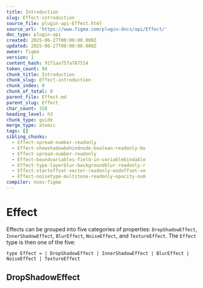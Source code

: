 ```yaml
---
title: Introduction
slug: Effect-introduction
source_file: plugin-api-Effect.html
source_url: 'https://www.figma.com/plugin-docs/api/Effect/'
doc_type: plugin-api
created: 2025-06-27T00:00:00.000Z
updated: 2025-06-27T00:00:00.000Z
owner: figma
version: 1
content_hash: 91f1aa757a787514
token_count: 94
chunk_title: Introduction
chunk_slug: Effect-introduction
chunk_index: 0
chunk_of_total: 8
parent_file: Effect.md
parent_slug: Effect
char_count: 328
heading_level: h3
chunk_type: guide
merge_type: atomic
tags: []
sibling_chunks:
  - Effect-spread-number-readonly
  - Effect-showshadowbehindnode-boolean-readonly-bo
  - Effect-spread-number-readonly
  - Effect-boundvariables-field-in-variablebindable
  - Effect-type-layerblur-backgroundblur-readonly-r
  - Effect-startoffset-vector-readonly-endoffset-ve
  - Effect-noisetype-multitone-readonly-opacity-num
compiler: noos-figma
---
```


# Effect

Effects can be grouped into five categories of properties: `DropShadowEffect`, `InnerShadowEffect`, `BlurEffect`, `NoiseEffect`, and `TextureEffect`. The `Effect` type is then one of the five:

```
type Effect = | DropShadowEffect | InnerShadowEffect | BlurEffect | NoiseEffect | TextureEffect
```

## DropShadowEffect
